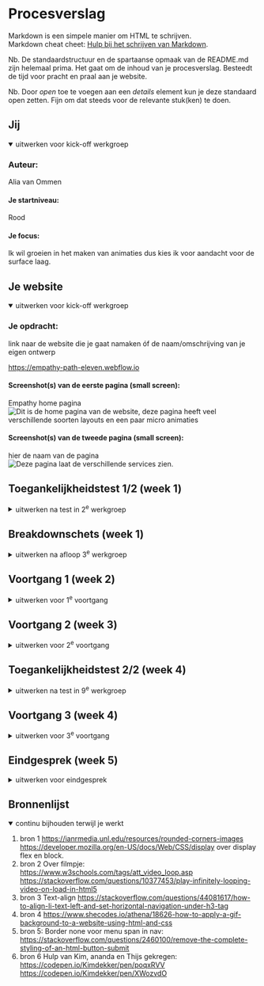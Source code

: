 # Procesverslag
Markdown is een simpele manier om HTML te schrijven.  
Markdown cheat cheet: [Hulp bij het schrijven van Markdown](https://github.com/adam-p/markdown-here/wiki/Markdown-Cheatsheet).

Nb. De standaardstructuur en de spartaanse opmaak van de README.md zijn helemaal prima. Het gaat om de inhoud van je procesverslag. Besteedt de tijd voor pracht en praal aan je website.

Nb. Door *open* toe te voegen aan een *details* element kun je deze standaard open zetten. Fijn om dat steeds voor de relevante stuk(ken) te doen.





## Jij

<details open>
  <summary>uitwerken voor kick-off werkgroep</summary>

  ### Auteur:
  Alia van Ommen

  #### Je startniveau:
  Rood

  #### Je focus:
  Ik wil groeien in het maken van animaties dus kies ik voor aandacht voor de surface laag.
</details>





## Je website

<details open>
  <summary>uitwerken voor kick-off werkgroep</summary>

  ### Je opdracht:
  link naar de website die je gaat namaken óf de naam/omschrijving van je eigen ontwerp

  https://empathy-path-eleven.webflow.io

  #### Screenshot(s) van de eerste pagina (small screen): 
 Empathy home pagina
  <img src="screenshotHome.png" width="375px" alt="Dit is de home pagina van de website, deze pagina heeft veel verschillende soorten layouts en een paar micro animaties">

  #### Screenshot(s) van de tweede pagina (small screen):
  hier de naam van de pagina  
  <img src="screenshotServices.png" width="375px" alt="Deze pagina laat de verschillende services zien.">
 
</details>



## Toegankelijkheidstest 1/2 (week 1)

<details>
  <summary>uitwerken na test in 2<sup>e</sup> werkgroep</summary>

  ### Bevindingen
  Lijst met je bevindingen die in de test naar voren kwamen:

</details>



## Breakdownschets (week 1)

<details>
  <summary>uitwerken na afloop 3<sup>e</sup> werkgroep</summary>
  <p>Ik heb deze op papier geschetst maar dat schrift is tijdelijk bij een klasgenoot thuis. Hiervan kan ik de schetsen meenemen naar het gesprek</p>

  ### de hele pagina: 
  <img src="readme-images/dummy-plaatje.jpg" width="375px" alt="breakdown van de hele pagina">

  ### dynamisch deel (bijv menu): 
  <img src="readme-images/dummy-plaatje.jpg" width="375px" alt="breakdown van een dynamisch deel">

  ### wellicht nog een dynamisch deel (bijv filter): 
  <img src="readme-images/dummy-plaatje.jpg" width="375px" alt="breakdown van nog een dynamisch deel">

</details>

## Voortgang 1 (week 2)

<details>
  <summary>uitwerken voor 1<sup>e</sup> voortgang</summary>

  ### Stand van zaken
  Ik was laat met het kiezen van een website, gelukkig had ik binnen de les snel een keuze gemaakt. 

  ### Agenda voor meeting
  samen met je groepje opstellen

  Mijn feedback = Vebeter je schetsen van je html layout en zorg ervoor dat de h2,h3 enx goed en symantisch staan.

  ### Verslag van meeting
  hier na afloop snel de uitkomsten van de meeting vastleggen

  - punt 1
  - punt 2
  - nog een punt
  - ...

</details>


## Voortgang 2 (week 3)

<details>
  <summary>uitwerken voor 2<sup>e</sup> voortgang</summary>

  ### Stand van zaken
  Ik heb een begin aan mijn html gemaakt, hierbij heb ik vooral mijn focus op de nav gelegd. Ik heb geleerd hoe je informatie uit de netwerk van je website kan halen.

  ### Agenda voor meeting
  samen met je groepje opstellen

 Mijn feedback: Ik kreeg een paar tips over mijn pagina, vooral over bepaalde dingen die moeilijk te coderen zijn in javascript. 

  ### Verslag van meeting
  hier na afloop snel de uitkomsten van de meeting vastleggen

  - punt 1
  - punt 2
  - nog een punt
- ...

</details>





## Toegankelijkheidstest 2/2 (week 4)

<details>
  <summary>uitwerken na test in 9<sup>e</sup> werkgroep</summary>

  ### Bevindingen
 Ik heb kleurencontrast gecheckt, dat was goed. Ik moest nog veel alt en aria labels toevoegen zodat slechtzienden mee kunnen komen. 

</details>





## Voortgang 3 (week 4)

<details>
  <summary>uitwerken voor 3<sup>e</sup> voortgang</summary>

  ### Stand van zaken
 Ik heb veel html en css geschreven en ook een begin gemaakt aan mijn tweede pagina. Natuurlijk kwam ik vast te zitten bij een aantal punten maar gelukkig konden mijn klasgenoten mij verder helpen.

  ### Agenda voor meeting
  
  Feedback:
Ik had een aantal vragen gesteld aan de studentassistenden overn mijn html, voornamelijk ging het over z-index en het gebruik van border-radius.

  ### Verslag van meeting
  hier na afloop snel de uitkomsten van de meeting vastleggen

  - punt 1
  - punt 2
  - nog een punt
  - ...

</details>


## Eindgesprek (week 5)

<details>
  <summary>uitwerken voor eindgesprek</summary>

  ### Je uitkomst - karakteristiek screenshots:
  <img src="./images/Screenshot 2023-10-04 at 17.04.00.png" width="375px" alt="uitomst opdracht 1">
  <img src="./images/Screenshot 2023-10-04 at 17.04.25.png" width="375px" alt="uitomst opdracht 1">
 <img src="./images/Screenshot 2023-10-04 at 17.04.47.png" width="375px" alt="uitomst opdracht 1">

  ### Dit ging goed/Heb ik geleerd: 
  Ik heb ontzettend veel geleerd, ten eerste heb ik  mezelf overschat. Internet standaarden ging erg goed en daardoor had ik de verkeerde verwachtingen gekregen. Ik moest wennen aan de nieuwe concepten en regels maar ik vond het leuk om mijn webstie te stijlen en te zien dat het uiteindelijk toch op zijn pootjes terecht komt. Ik ben trots op de layout van mijn tweede pagina omdat het er heel goed en netjes uitziet.

  <img src="./images/Screenshot 2023-10-04 at 17.04.47.png.png" width="375px" alt="top">

  ### Dit was lastig/Is niet gelukt:
  Mijn carroussel heeft knopjes die in de echte website goed geannimeerd zijn, daar ben ik helaas niet aan toe gekomen ook al had ik daar wel zin in. De knoppen zijn nu moeilijk zichtbaar en geven geen feed-forward op deze manier. Verder zijn er andere annimaties die mij leuk leken om te leren maken maar daar was ook de tijd niet voor.

  <img src="./images/Screenshot 2023-10-04 at 17.31.41.png" width="375px" alt="bummer">

</details>

## Bronnenlijst

<details open>
  <summary>continu bijhouden terwijl je werkt</summary>

  1. bron 1 https://ianrmedia.unl.edu/resources/rounded-corners-images
			https://developer.mozilla.org/en-US/docs/Web/CSS/display over display flex en block.
  2. bron 2 	Over filmpje:
			https://www.w3schools.com/tags/att_video_loop.asp
			https://stackoverflow.com/questions/10377453/play-infinitely-looping-video-on-load-in-html5
  3. bron 3 Text-align
			https://stackoverflow.com/questions/44081617/how-to-align-li-text-left-and-set-horizontal-navigation-under-h3-tag
  4. bron 4 https://www.shecodes.io/athena/18626-how-to-apply-a-gif-background-to-a-website-using-html-and-css		
  5. bron 5: Border none voor menu span in nav:
			https://stackoverflow.com/questions/2460100/remove-the-complete-styling-of-an-html-button-submit		
  6. bron 6 Hulp van Kim, ananda en Thijs gekregen:
			https://codepen.io/Kimdekker/pen/poqxRVV
			https://codepen.io/Kimdekker/pen/XWozvdO
    
</details>